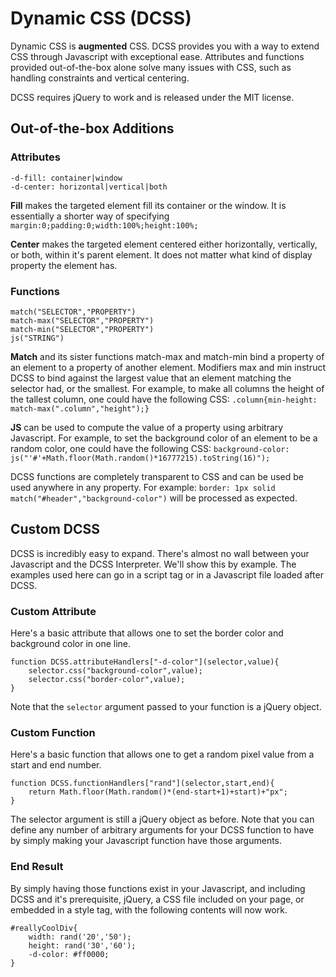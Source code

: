 Dynamic CSS (DCSS)
==================

Dynamic CSS is **augmented** CSS. DCSS provides you with a way to extend CSS through Javascript with exceptional ease. Attributes and functions provided out-of-the-box alone solve many issues with CSS, such as handling constraints and vertical centering.

DCSS requires jQuery to work and is released under the MIT license.

Out-of-the-box Additions
------------------------
### Attributes
```
-d-fill: container|window
-d-center: horizontal|vertical|both
```

**Fill** makes the targeted element fill its container or the window. It is essentially a shorter way of specifying `margin:0;padding:0;width:100%;height:100%;`

**Center** makes the targeted element centered either horizontally, vertically, or both, within it's parent element. It does not matter what kind of display property the element has.

### Functions
```
match("SELECTOR","PROPERTY")
match-max("SELECTOR","PROPERTY")
match-min("SELECTOR","PROPERTY")
js("STRING")
```

**Match** and its sister functions match-max and match-min bind a property of an element to a property of another element. Modifiers max and min instruct DCSS to bind against the largest value that an element matching the selector had, or the smallest. For example, to make all columns the height of the tallest column, one could have the following CSS:
`.column{min-height: match-max(".column","height");}`

**JS** can be used to compute the value of a property using arbitrary Javascript. For example, to set the background color of an element to be a random color, one could have the following CSS:
`background-color: js("'#'+Math.floor(Math.random()*16777215).toString(16)");`

DCSS functions are completely transparent to CSS and can be used be used anywhere in any property. For example: `border: 1px solid match("#header","background-color")` will be processed as expected.


Custom DCSS
-----------
DCSS is incredibly easy to expand. There's almost no wall between your Javascript and the DCSS Interpreter. We'll show this by example. The examples used here can go in a script tag or in a Javascript file loaded after DCSS.
### Custom Attribute
Here's a basic attribute that allows one to set the border color and background color in one line.
```
function DCSS.attributeHandlers["-d-color"](selector,value){
    selector.css("background-color",value);
    selector.css("border-color",value);
}
```
Note that the `selector` argument passed to your function is a jQuery object.
### Custom Function
Here's a basic function that allows one to get a random pixel value from a start and end number.
```
function DCSS.functionHandlers["rand"](selector,start,end){
    return Math.floor(Math.random()*(end-start+1)+start)+"px";
}
```
The selector argument is still a jQuery object as before. Note that you can define any number of arbitrary arguments for your DCSS function to have by simply making your Javascript function have those arguments.
### End Result
By simply having those functions exist in your Javascript, and including DCSS and it's prerequisite, jQuery, a CSS file included on your page, or embedded in a style tag, with the following contents will now work.
```
#reallyCoolDiv{
    width: rand('20','50');
    height: rand('30','60');
    -d-color: #ff0000;
}
```
